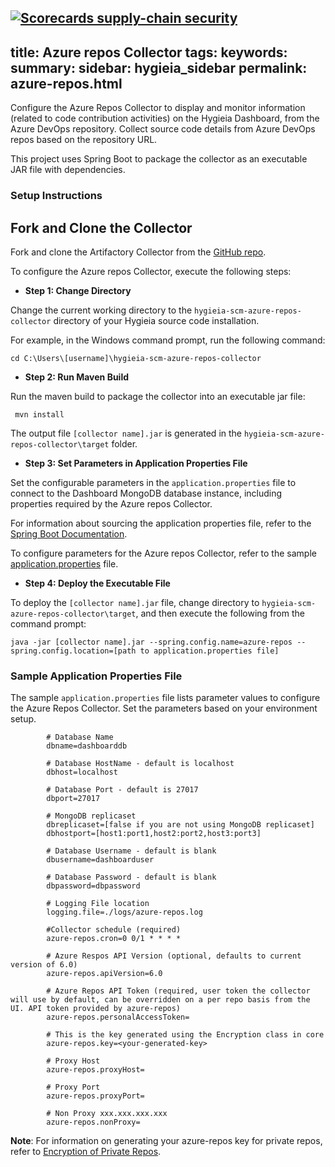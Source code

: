 [![Scorecards supply-chain security](https://github.com/bancolombia/hygieia-scm-azure-repos-collector-base/actions/workflows/scorecards-analysis.yml/badge.svg)](https://github.com/bancolombia/hygieia-scm-azure-repos-collector-base/actions/workflows/scorecards-analysis.yml)
---
title: Azure repos Collector
tags:
keywords:
summary:
sidebar: hygieia_sidebar
permalink: azure-repos.html
---
Configure the Azure Repos Collector to display and monitor information (related to code contribution activities) on the Hygieia Dashboard, from the Azure DevOps repository. Collect source code details from Azure DevOps repos based on the repository URL.

This project uses Spring Boot to package the collector as an executable JAR file with dependencies.

### Setup Instructions

## Fork and Clone the Collector 

Fork and clone the Artifactory Collector from the [GitHub repo](https://github.com/Hygieia/hygieia-scm-azure-repos-collector). 

To configure the Azure repos Collector, execute the following steps:

*   **Step 1: Change Directory**

Change the current working directory to the `hygieia-scm-azure-repos-collector` directory of your Hygieia source code installation.

For example, in the Windows command prompt, run the following command:

```
cd C:\Users\[username]\hygieia-scm-azure-repos-collector
```

*   **Step 2: Run Maven Build**

Run the maven build to package the collector into an executable jar file:

```
 mvn install
```

The output file `[collector name].jar` is generated in the `hygieia-scm-azure-repos-collector\target` folder.

*   **Step 3: Set Parameters in Application Properties File**

Set the configurable parameters in the `application.properties` file to connect to the Dashboard MongoDB database instance, including properties required by the Azure repos Collector.

For information about sourcing the application properties file, refer to the [Spring Boot Documentation](http://docs.spring.io/spring-boot/docs/current-SNAPSHOT/reference/htmlsingle/#boot-features-external-config-application-property-files).

To configure parameters for the Azure repos Collector, refer to the sample [application.properties](#sample-application-properties-file) file.

*   **Step 4: Deploy the Executable File**

To deploy the `[collector name].jar` file, change directory to `hygieia-scm-azure-repos-collector\target`, and then execute the following from the command prompt:

```
java -jar [collector name].jar --spring.config.name=azure-repos --spring.config.location=[path to application.properties file]
```

### Sample Application Properties File

The sample `application.properties` file lists parameter values to configure the Azure Repos Collector. Set the parameters based on your environment setup.

``` 
		# Database Name
		dbname=dashboarddb

		# Database HostName - default is localhost
		dbhost=localhost

		# Database Port - default is 27017
		dbport=27017

		# MongoDB replicaset
		dbreplicaset=[false if you are not using MongoDB replicaset]
		dbhostport=[host1:port1,host2:port2,host3:port3]

		# Database Username - default is blank
		dbusername=dashboarduser

		# Database Password - default is blank
		dbpassword=dbpassword

		# Logging File location
		logging.file=./logs/azure-repos.log

		#Collector schedule (required)
		azure-repos.cron=0 0/1 * * * *
		
		# Azure Respos API Version (optional, defaults to current version of 6.0)
		azure-repos.apiVersion=6.0

		# Azure Repos API Token (required, user token the collector will use by default, can be overridden on a per repo basis from the UI. API token provided by azure-repos)
		azure-repos.personalAccessToken=
		
		# This is the key generated using the Encryption class in core
		azure-repos.key=<your-generated-key>
		
		# Proxy Host
		azure-repos.proxyHost=
		
		# Proxy Port
		azure-repos.proxyPort=
		
		# Non Proxy xxx.xxx.xxx.xxx
		azure-repos.nonProxy=
```
**Note**: For information on generating your azure-repos key for private repos, refer to [Encryption of Private Repos](../collectors.md#encryption-for-private-repos).
